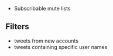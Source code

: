 - Subscribable mute lists

## Filters

- tweets from new accounts
- tweets containing specific user names
